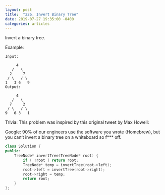 ```yaml
---
layout: post
title:  "226. Invert Binary Tree"
date: 2019-07-27 19:35:00 -0400
categories: articles
---
```

Invert a binary tree.

Example:
```
Input:

     4
   /   \
  2     7
 / \   / \
1   3 6   9
Output:

     4
   /   \
  7     2
 / \   / \
9   6 3   1
```
Trivia:
This problem was inspired by this original tweet by Max Howell:

Google: 90% of our engineers use the software you wrote (Homebrew), but you can’t invert a binary tree on a whiteboard so f*** off.

```c++
class Solution {
public:
    TreeNode* invertTree(TreeNode* root) {
        if ( !root ) return root;
        TreeNode* temp = invertTree(root->left);
        root->left = invertTree(root->right);
        root->right = temp;
        return root;
    }
};
```